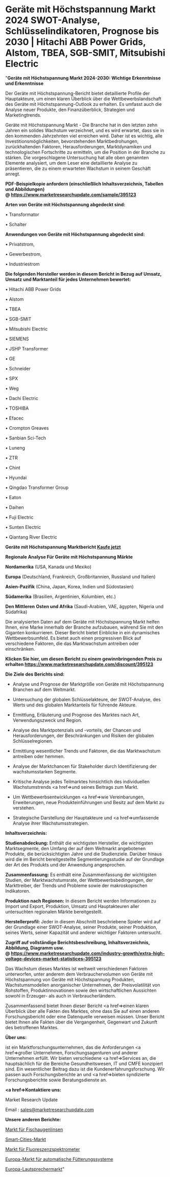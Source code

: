 # Geräte mit Höchstspannung Markt 2024 SWOT-Analyse, Schlüsselindikatoren, Prognose bis 2030 | Hitachi ABB Power Grids, Alstom, TBEA, SGB-SMIT, Mitsubishi Electric

"<strong>Geräte mit Höchstspannung Markt 2024-2030: Wichtige Erkenntnisse und Erkenntnisse</strong>

Der Geräte mit Höchstspannung-Bericht bietet detaillierte Profile der Hauptakteure, um einen klaren Überblick über die Wettbewerbslandschaft des Geräte mit Höchstspannung-Outlook zu erhalten. Es umfasst auch die Analyse neuer Produkte, den Finanzüberblick, Strategien und Marketingtrends.

Geräte mit Höchstspannung Markt - Die Branche hat in den letzten zehn Jahren ein solides Wachstum verzeichnet, und es wird erwartet, dass sie in den kommenden Jahrzehnten viel erreichen wird. Daher ist es wichtig, alle Investitionsmöglichkeiten, bevorstehenden Marktbedrohungen, zurückhaltenden Faktoren, Herausforderungen, Marktdynamiken und technologischen Fortschritte zu ermitteln, um die Position in der Branche zu stärken. Die vorgeschlagene Untersuchung hat alle oben genannten Elemente analysiert, um dem Leser eine detaillierte Analyse zu präsentieren, die zu einem erwarteten Wachstum in seinem Geschäft anregt.

<strong><b>PDF-Beispielkopie anfordern (einschließlich Inhaltsverzeichnis, Tabellen und Abbildungen) @ </b></strong><strong><a href=https://www.marketresearchupdate.com/sample/395123><strong>https://www.marketresearchupdate.com/sample/395123</u></a></strong></strong>

<strong>Arten von Geräte mit Höchstspannung abgedeckt sind:</strong>

• Transformator

• Schalter

<strong>Anwendungen von Geräte mit Höchstspannung abgedeckt sind:</strong>

• Privatstrom,

• Gewerbestrom,

• Industriestrom

<strong>Die folgenden Hersteller werden in diesem Bericht in Bezug auf Umsatz, Umsatz und Marktanteil für jedes Unternehmen bewertet:</strong>

• Hitachi ABB Power Grids

• Alstom

• TBEA

• SGB-SMIT

• Mitsubishi Electric

• SIEMENS

• JSHP Transformer

• GE

• Schneider

• SPX

• Weg

• Dachi Electric

• TOSHIBA

• Efacec

• Crompton Greaves

• Sanbian Sci-Tech

• Luneng

• ZTR

• Chint

• Hyundai

• Qingdao Transformer Group

• Eaton

• Daihen

• Fuji Electric

• Sunten Electric

• Qiantang River Electric

<strong>Geräte mit Höchstspannung Marktbericht <a href=https://www.marketresearchupdate.com/buynow/395123>Kaufe jetzt</a></strong>

<strong>Regionale Analyse Für Geräte mit Höchstspannung Märkte</strong>

<strong>Nordamerika</strong> (USA, Kanada und Mexiko)

<strong>Europa</strong> (Deutschland, Frankreich, Großbritannien, Russland und Italien)

<strong>Asien-Pazifik</strong> (China, Japan, Korea, Indien und Südostasien)

<strong>Südamerika</strong> (Brasilien, Argentinien, Kolumbien, etc.)

<strong>Den Mittleren</strong> <strong>Osten und Afrika</strong> (Saudi-Arabien, VAE, ägypten, Nigeria und Südafrika)

Die analysierten Daten auf dem Geräte mit Höchstspannung Markt helfen Ihnen, eine Marke innerhalb der Branche aufzubauen, während Sie mit den Giganten konkurrieren. Dieser Bericht bietet Einblicke in ein dynamisches Wettbewerbsumfeld. Es bietet auch einen progressiven Blick auf verschiedene Faktoren, die das Marktwachstum antreiben oder einschränken.

<strong>Klicken Sie hier, um diesen Bericht zu einem gewinnbringenden Preis zu erhalten
</strong><strong><a href=https://www.marketresearchupdate.com/discount/395123>https://www.marketresearchupdate.com/discount/395123</b></u></strong></a>

<strong>Die Ziele des Berichts sind:</strong>

- Analyse und Prognose der Marktgröße von Geräte mit Höchstspannung Branchen auf dem Weltmarkt.

- Untersuchung der globalen Schlüsselakteure, der SWOT-Analyse, des Werts und des globalen Marktanteils für führende Akteure.

- Ermittlung, Erläuterung und Prognose des Marktes nach Art, Verwendungszweck und Region.

- Analyse des Marktpotenzials und -vorteils, der Chancen und Herausforderungen, der Beschränkungen und Risiken der globalen Schlüsselregionen.

- Ermittlung wesentlicher Trends und Faktoren, die das Marktwachstum antreiben oder hemmen.

- Analyse der Marktchancen für Stakeholder durch Identifizierung der wachstumsstarken Segmente.

- Kritische Analyse jedes Teilmarktes hinsichtlich des individuellen Wachstumstrends <a href=>und</a> seines Beitrags zum Markt.

- Um Wettbewerbsentwicklungen <a href=>wie</a> Vereinbarungen, Erweiterungen, neue Produkteinführungen und Besitz auf dem Markt zu verstehen.

- Strategische Darstellung der Hauptakteure und <a href=>umfas</a>sende Analyse ihrer Wachstumsstrategien.

<strong>Inhaltsverzeichnis:</strong>

<strong>Studienabdeckung:</strong> Enthält die wichtigsten Hersteller, die wichtigsten Marktsegmente, den Umfang der auf dem Weltmarkt angebotenen Produkte, die berücksichtigten Jahre und die Studienziele. Darüber hinaus wird die im Bericht bereitgestellte Segmentierungsstudie auf der Grundlage der Art des Produkts und der Anwendung angesprochen.

<strong>Zusammenfassung:</strong> Es enthält eine Zusammenfassung der wichtigsten Studien, der Marktwachstumsrate, der Wettbewerbsbedingungen, der Markttreiber, der Trends und Probleme sowie der makroskopischen Indikatoren.

<strong>Produktion nach Regionen:</strong> In diesem Bericht werden Informationen zu Import und Export, Produktion, Umsatz und Hauptakteuren aller untersuchten regionalen Märkte bereitgestellt.

<strong>Herstellerprofil:</strong> Jeder in diesem Abschnitt beschriebene Spieler wird auf der Grundlage einer SWOT-Analyse, seiner Produkte, seiner Produktion, seines Werts, seiner Kapazität und anderer wichtiger Faktoren untersucht.

<strong><b>Zugriff auf vollständige Berichtsbeschreibung, Inhaltsverzeichnis, Abbildung, Diagramm usw. @ </b></strong><strong><a href=https://www.marketresearchupdate.com/industry-growth/extra-high-voltage-devices-market-statistices-395123>https://www.marketresearchupdate.com/industry-growth/extra-high-voltage-devices-market-statistices-395123</a></strong>

Das Wachstum dieses Marktes ist weltweit verschiedenen Faktoren unterworfen, unter anderem dem Verbrauchervolumen von Geräte mit Höchstspannung von Geräte mit Höchstspannung Produkten, Wachstumsmodellen anorganischer Unternehmen, der Preisvolatilität von Rohstoffen, Produktinnovationen sowie den wirtschaftlichen Aussichten sowohl in Erzeuger- als auch in Verbraucherländern.

Zusammenfassend bietet Ihnen dieser Bericht <a href=>einen</a> klaren Überblick über alle Fakten des Marktes, ohne dass Sie auf einen anderen Forschungsbericht oder eine Datenquelle verweisen müssen. Unser Bericht bietet Ihnen alle Fakten über die Vergangenheit, Gegenwart und Zukunft des betroffenen Marktes.

<strong>Über uns:</strong>

 ist ein Marktforschungsunternehmen, das die Anforderungen <a href=>großer</a> Unternehmen, Forschungsagenturen und anderer Unternehmen erfüllt. Wir bieten verschiedene <a href=>Services</a> an, die hauptsächlich für die Bereiche Gesundheitswesen, IT und CMFE konzipiert sind. Ein wesentlicher Beitrag dazu ist die Kundenerfahrungsforschung. Wir passen auch Forschungsberichte an und <a href=>bieten</a> syndizierte Forschungsberichte sowie Beratungsdienste an.

<strong><a href=>Kontaktiere uns:</a></strong>

Market Research Update

Email : sales@marketresearchupdate.com

<strong>Unsere anderen Berichte:</strong>

<a href=https://www.linkedin.com/pulse/fish-eye-lens-market-size-growth-set-surge-significantly>Markt für Fischaugenlinsen</a>

<a href=https://www.linkedin.com/pulse/smart-cities-market-size-historical-growth-analysis-upto>Smart-Cities-Markt</a>

<a href=https://www.linkedin.com/pulse/fluorescence-spectrometers-market-size>Markt für Fluoreszenzspektrometer</a>

<a href=https://www.linkedin.com/pulse/europe-automatic-feeding-system-market-analysis-outlooks>Europa-Markt für automatische Fütterungssysteme</a>

<a href=https://www.linkedin.com/pulse/europe-speakers-market-2023-2030-explained>Europa-Lautsprechermarkt</a>"
